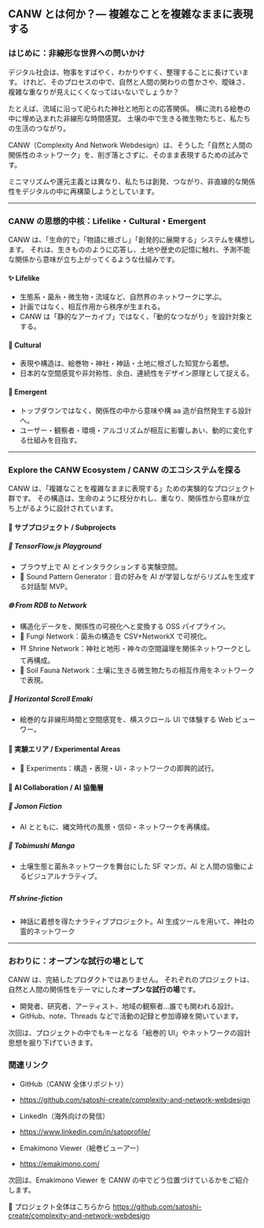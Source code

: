 ## CANW とは何か？— 複雑なことを複雑なままに表現する

### はじめに：非線形な世界への問いかけ

デジタル社会は、物事をすばやく、わかりやすく、整理することに長けています。
けれど、そのプロセスの中で、自然と人間の関わりの豊かさや、曖昧さ、複雑な重なりが見えにくくなってはいないでしょうか？

たとえば、流域に沿って祀られた神社と地形との応答関係。
横に流れる絵巻の中に埋め込まれた非線形な時間感覚。
土壌の中で生きる微生物たちと、私たちの生活のつながり。

CANW（Complexity And Network Webdesign）は、そうした「自然と人間の関係性のネットワーク」を、削ぎ落とさずに、そのまま表現するための試みです。

ミニマリズムや還元主義とは異なり、私たちは創発、つながり、非直線的な関係性をデジタルの中に再構築しようとしています。

---

### CANW の思想的中核：Lifelike・Cultural・Emergent

CANW は、「生命的で」「物語に根ざし」「創発的に展開する」システムを構想します。
それは、生きもののように応答し、土地や歴史の記憶に触れ、予測不能な関係から意味が立ち上がってくるような仕組みです。

#### ✨ Lifelike

- 生態系・菌糸・微生物・流域など、自然界のネットワークに学ぶ。
- 計画ではなく、相互作用から秩序が生まれる。
- CANW は「静的なアーカイブ」ではなく、「動的なつながり」を設計対象とする。

#### 🎼 Cultural

- 表現や構造は、絵巻物・神社・神話・土地に根ざした知覚から着想。
- 日本的な空間感覚や非対称性、余白、連続性をデザイン原理として捉える。

#### 🌱 Emergent

- トップダウンではなく、関係性の中から意味や構 aa 造が自然発生する設計へ。
- ユーザー・観察者・環境・アルゴリズムが相互に影響しあい、動的に変化する仕組みを目指す。

---

### Explore the CANW Ecosystem / CANW のエコシステムを探る

CANW は、「複雑なことを複雑なままに表現する」ための実験的なプロジェクト群です。
その構造は、生命のように枝分かれし、重なり、関係性から意味が立ち上がるように設計されています。

#### 📂 サブプロジェクト / Subprojects

##### 🤖 TensorFlow.js Playground

- ブラウザ上で AI とインタラクションする実験空間。
- 🎼 Sound Pattern Generator：音の好みを AI が学習しながらリズムを生成する対話型 MVP。

##### 🌐 From RDB to Network

- 構造化データを、関係性の可視化へと変換する OSS パイプライン。
- 🍄 Fungi Network：菌糸の構造を CSV+NetworkX で可視化。
- ⛩ Shrine Network：神社と地形・神々の空間論理を関係ネットワークとして再構成。
- 🐜 Soil Fauna Network：土壌に生きる微生物たちの相互作用をネットワークで表現。

##### 📜 Horizontal Scroll Emaki

- 絵巻的な非線形時間と空間感覚を、横スクロール UI で体験する Web ビューワー。

#### 🧪 実験エリア / Experimental Areas

- 🧚 Experiments：構造・表現・UI・ネットワークの即興的試行。

#### 🤖 AI Collaboration / AI 協働層

##### 📘 Jomon Fiction

- AI とともに、縄文時代の風景・信仰・ネットワークを再構成。

##### 🦠 Tobimushi Manga

- 土壌生態と菌糸ネットワークを舞台にした SF マンガ。AI と人間の協働によるビジュアルナラティブ。

##### ⛩️ shrine-fiction

- 神話に着想を得たナラティブプロジェクト。AI 生成ツールを用いて、神社の霊的ネットワーク

---

### おわりに：オープンな試行の場として

CANW は、完結したプロダクトではありません。
それぞれのプロジェクトは、自然と人間の関係性をテーマにした**オープンな試行の場**です。

- 開発者、研究者、アーティスト、地域の観察者…誰でも関われる設計。
- GitHub、note、Threads などで活動の記録と参加導線を開いています。

次回は、プロジェクトの中でもキーとなる「絵巻的 UI」やネットワークの設計思想を掘り下げていきます。

### 関連リンク

- GitHub（CANW 全体リポジトリ）

- https://github.com/satoshi-create/complexity-and-network-webdesign

- LinkedIn（海外向けの発信）

- https://www.linkedin.com/in/satoprofile/

- Emakimono Viewer（絵巻ビューアー）

- https://emakimono.com/

次回は、Emakimono Viewer を CANW の中でどう位置づけているかをご紹介します。

📌 プロジェクト全体はこちらから https://github.com/satoshi-create/complexity-and-network-webdesign
